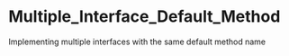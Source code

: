 # Multiple_Interface_Default_Method
Implementing multiple interfaces with the same default method name
